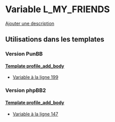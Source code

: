 # Variable L_MY_FRIENDS
[Ajouter une description](https://fa-tvars.appspot.com/var/L_MY_FRIENDS)

## Utilisations dans les templates

### Version PunBB

#### [Template profile_add_body](punbb/profile_add_body.md)
* [Variable &agrave; la ligne 199](../punbb/profile_add_body.tpl#L199)

### Version phpBB2

#### [Template profile_add_body](subsilver/profile_add_body.md)
* [Variable &agrave; la ligne 147](../subsilver/profile_add_body.tpl#L147)